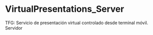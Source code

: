 # VirtualPresentations_Server
TFG: Servicio de presentación virtual controlado desde terminal móvil. Servidor
